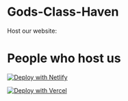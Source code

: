 # Gods-Class-Haven
Host our website:

# People who host us

[![Deploy with Netlify](https://binbashbanana.github.io/deploy-buttons/buttons/remade/netlify.svg)](https://app.netlify.com/start/deploy?repository=https://github.com/Cseeya/godsclasshaven.github.io)


[![Deploy with Vercel](https://binbashbanana.github.io/deploy-buttons/buttons/remade/vercel.svg)](https://vercel.com/new/clone?repository-url=https%3A%2F%2Fgithub.com%2FCseeya%2Fgodsclasshaven.github.io)
